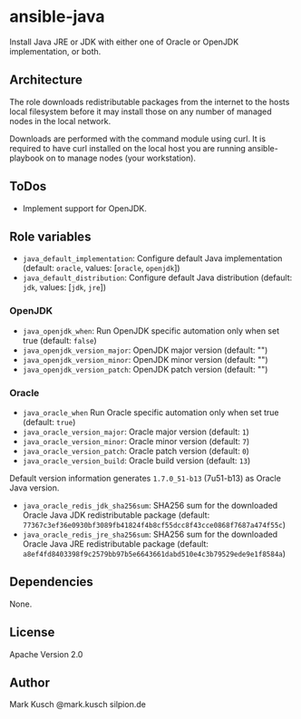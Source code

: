 # ansible-java

Install Java JRE or JDK with either one of Oracle or OpenJDK
implementation, or both.


## Architecture

The role downloads redistributable packages from the internet
to the hosts local filesystem before it may install those on
any number of managed nodes in the local network.

Downloads are performed with the command module using curl.
It is required to have curl installed on the local host you
are running ansible-playbook on to manage nodes (your workstation).


## ToDos

- Implement support for OpenJDK.


## Role variables

* ``java_default_implementation``: Configure default Java implementation (default: ``oracle``, values: [``oracle``, ``openjdk``])
* ``java_default_distribution``: Configure default Java distribution (default: ``jdk``, values: [``jdk``, ``jre``])

### OpenJDK

* ``java_openjdk_when``: Run OpenJDK specific automation only when set true (default: ``false``)
* ``java_openjdk_version_major``: OpenJDK major version (default: "")
* ``java_openjdk_version_minor``: OpenJDK minor version (default: "")
* ``java_openjdk_version_patch``: OpenJDK patch version (default: "")

### Oracle

* ``java_oracle_when`` Run Oracle specific automation only when set true (default: ``true``)
* ``java_oracle_version_major``: Oracle major version (default: ``1``)
* ``java_oracle_version_minor``: Oracle minor version (default: ``7``)
* ``java_oracle_version_patch``: Oracle patch version (default: ``0``)
* ``java_oracle_version_build``: Oracle build version (default: ``13``)

Default version information generates ``1.7.0_51-b13`` (7u51-b13) as Oracle Java version.

* ``java_oracle_redis_jdk_sha256sum``: SHA256 sum for the downloaded Oracle Java JDK redistributable package (default: ``77367c3ef36e0930bf3089fb41824f4b8cf55dcc8f43cce0868f7687a474f55c``)
* ``java_oracle_redis_jre_sha256sum``: SHA256 sum for the downloaded Oracle Java JRE redistributable package (default: ``a8ef4fd8403398f9c2579bb97b5e6643661dabd510e4c3b79529ede9e1f8584a``)


## Dependencies

None.


## License

Apache Version 2.0


## Author

Mark Kusch @mark.kusch silpion.de


<!-- vim: set ts=4 sw=4 et nofen: -->
